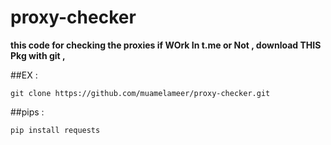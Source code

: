 # proxy-checker
**this code for checking the proxies if WOrk In t.me or Not ,
download THIS Pkg with git ,**

##EX :
```
git clone https://github.com/muamelameer/proxy-checker.git
```
##pips :
```
pip install requests
```


